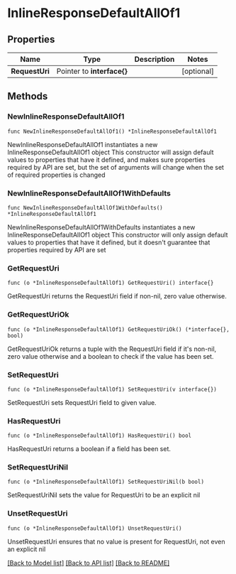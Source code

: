# InlineResponseDefaultAllOf1

## Properties

Name | Type | Description | Notes
------------ | ------------- | ------------- | -------------
**RequestUri** | Pointer to **interface{}** |  | [optional] 

## Methods

### NewInlineResponseDefaultAllOf1

`func NewInlineResponseDefaultAllOf1() *InlineResponseDefaultAllOf1`

NewInlineResponseDefaultAllOf1 instantiates a new InlineResponseDefaultAllOf1 object
This constructor will assign default values to properties that have it defined,
and makes sure properties required by API are set, but the set of arguments
will change when the set of required properties is changed

### NewInlineResponseDefaultAllOf1WithDefaults

`func NewInlineResponseDefaultAllOf1WithDefaults() *InlineResponseDefaultAllOf1`

NewInlineResponseDefaultAllOf1WithDefaults instantiates a new InlineResponseDefaultAllOf1 object
This constructor will only assign default values to properties that have it defined,
but it doesn't guarantee that properties required by API are set

### GetRequestUri

`func (o *InlineResponseDefaultAllOf1) GetRequestUri() interface{}`

GetRequestUri returns the RequestUri field if non-nil, zero value otherwise.

### GetRequestUriOk

`func (o *InlineResponseDefaultAllOf1) GetRequestUriOk() (*interface{}, bool)`

GetRequestUriOk returns a tuple with the RequestUri field if it's non-nil, zero value otherwise
and a boolean to check if the value has been set.

### SetRequestUri

`func (o *InlineResponseDefaultAllOf1) SetRequestUri(v interface{})`

SetRequestUri sets RequestUri field to given value.

### HasRequestUri

`func (o *InlineResponseDefaultAllOf1) HasRequestUri() bool`

HasRequestUri returns a boolean if a field has been set.

### SetRequestUriNil

`func (o *InlineResponseDefaultAllOf1) SetRequestUriNil(b bool)`

 SetRequestUriNil sets the value for RequestUri to be an explicit nil

### UnsetRequestUri
`func (o *InlineResponseDefaultAllOf1) UnsetRequestUri()`

UnsetRequestUri ensures that no value is present for RequestUri, not even an explicit nil

[[Back to Model list]](../README.md#documentation-for-models) [[Back to API list]](../README.md#documentation-for-api-endpoints) [[Back to README]](../README.md)


